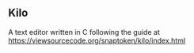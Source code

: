 ## Kilo
A text editor written in C following the guide at https://viewsourcecode.org/snaptoken/kilo/index.html